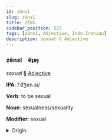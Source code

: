 ```yaml
---
id: zênsî
slug: zênsî
title: ZÊNS
sidebar_position: 523
tags: [zênsî, Adjective, Indo-Iranian]
description: sexual § Adjective
---
```


### zênsî&emsp;<span kind="abugida">ⱴ̃ʇɐɟ</span>

*sexual* **§** [Adjective](../../tags/Adjective)

**IPA**: /ˈd͡ʒen.si/

**Verb**: to be sexual

**Noun**: sexualness/sexuality

**Modifier**: sexual

<details>
    <summary>Origin</summary>
    Persian جنسی jensi [d͡ʒen.síː]<br/>
    <em>Indo-Iranian Language Family</em>
</details>